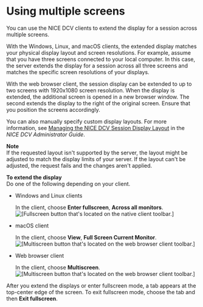 # Using multiple screens<a name="using-multiple-screens"></a>

You can use the NICE DCV clients to extend the display for a session across multiple screens\.

With the Windows, Linux, and macOS clients, the extended display matches your physical display layout and screen resolutions\. For example, assume that you have three screens connected to your local computer\. In this case, the server extends the display for a session across all three screens and matches the specific screen resolutions of your displays\.

With the web browser client, the session display can be extended to up to two screens with 1920x1080 screen resolution\. When the display is extended, the additional screen is opened in a new browser window\. The second extends the display to the right of the original screen\. Ensure that you position the screens accordingly\.

You can also manually specify custom display layouts\. For more information, see [ Managing the NICE DCV Session Display Layout](https://docs.aws.amazon.com/dcv/latest/adminguide/managing-session-display.html) in the *NICE DCV Administrator Guide*\.

**Note**  
If the requested layout isn't supported by the server, the layout might be adjusted to match the display limits of your server\. If the layout can't be adjusted, the request fails and the changes aren't applied\.

**To extend the display**  
Do one of the following depending on your client\.
+ Windows and Linux clients

  In the client, choose **Enter fullscreen**, **Across all monitors**\.  
![\[Fullscreen button that's located on the native client toolbar.\]](http://docs.aws.amazon.com/dcv/latest/userguide/images/native-extend.png)
+ macOS client

  In the client, choose **View**, **Full Screen Current Monitor**\.  
![\[Multiscreen button that's located on the web browser client toolbar.\]](http://docs.aws.amazon.com/dcv/latest/userguide/images/macos-extend.png)
+ Web browser client

  In the client, choose **Multiscreen**\.  
![\[Multiscreen button that's located on the web browser client toolbar.\]](http://docs.aws.amazon.com/dcv/latest/userguide/images/web-extend.png)

After you extend the displays or enter fullscreen mode, a tab appears at the top\-center edge of the screen\. To exit fullscreen mode, choose the tab and then **Exit fullscreen**\.